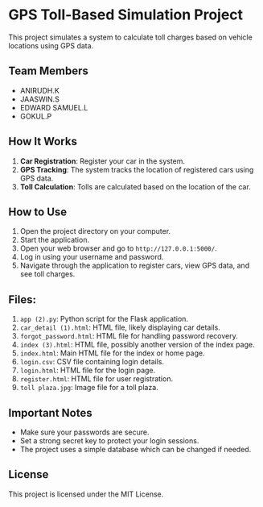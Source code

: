 # GPS Toll-Based Simulation Project

This project simulates a system to calculate toll charges based on vehicle locations using GPS data.

## Team Members

- ANIRUDH.K
- JAASWIN.S
- EDWARD SAMUEL.L
- GOKUL.P

## How It Works

1. **Car Registration**: Register your car in the system.
2. **GPS Tracking**: The system tracks the location of registered cars using GPS data.
3. **Toll Calculation**: Tolls are calculated based on the location of the car.

## How to Use

1. Open the project directory on your computer.
2. Start the application.
3. Open your web browser and go to `http://127.0.0.1:5000/`.
4. Log in using your username and password.
5. Navigate through the application to register cars, view GPS data, and see toll charges.

## Files:
1. `app (2).py`: Python script for the Flask application.
2. `car_detail (1).html`: HTML file, likely displaying car details.
3. `forgot_password.html`: HTML file for handling password recovery.
4. `index (3).html`: HTML file, possibly another version of the index page.
5. `index.html`: Main HTML file for the index or home page.
6. `login.csv`: CSV file containing login details.
7. `login.html`: HTML file for the login page.
8. `register.html`: HTML file for user registration.
9. `toll plaza.jpg`: Image file for a toll plaza.

## Important Notes

- Make sure your passwords are secure.
- Set a strong secret key to protect your login sessions.
- The project uses a simple database which can be changed if needed.

## License

This project is licensed under the MIT License.
